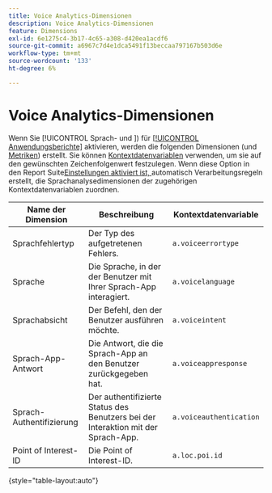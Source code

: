 ```yaml
---
title: Voice Analytics-Dimensionen
description: Voice Analytics-Dimensionen
feature: Dimensions
exl-id: 6e1275c4-3b17-4c65-a308-d420ea1acdf6
source-git-commit: a6967c7d4e1dca5491f13beccaa797167b503d6e
workflow-type: tm+mt
source-wordcount: '133'
ht-degree: 6%

---
```


# Voice Analytics-Dimensionen

Wenn Sie [!UICONTROL Sprach- und ]) für [[!UICONTROL Anwendungsberichte]](/help/admin/tools/manage-rs/edit-settings/app-reporting.md) aktivieren, werden die folgenden Dimensionen (und [Metriken](../metrics/voice-metrics.md)) erstellt. Sie können [Kontextdatenvariablen](/help/implement/vars/page-vars/contextdata.md) verwenden, um sie auf den gewünschten Zeichenfolgenwert festzulegen. Wenn diese Option in den Report Suite[Einstellungen aktiviert ist, ](/help/admin/tools/manage-rs/edit-settings/general/processing-rules/pr-overview.md) automatisch Verarbeitungsregeln erstellt, die Sprachanalysedimensionen der zugehörigen Kontextdatenvariablen zuordnen.

| Name der Dimension | Beschreibung | Kontextdatenvariable |
| --- | --- | --- |
| Sprachfehlertyp | Der Typ des aufgetretenen Fehlers. | `a.voiceerrortype` |
| Sprache | Die Sprache, in der der Benutzer mit Ihrer Sprach-App interagiert. | `a.voicelanguage` |
| Sprachabsicht | Der Befehl, den der Benutzer ausführen möchte. | `a.voiceintent` |
| Sprach-App-Antwort | Die Antwort, die die Sprach-App an den Benutzer zurückgegeben hat. | `a.voiceappresponse` |
| Sprach-Authentifizierung | Der authentifizierte Status des Benutzers bei der Interaktion mit der Sprach-App. | `a.voiceauthentication` |
| Point of Interest-ID | Die Point of Interest-ID. | `a.loc.poi.id` |

{style="table-layout:auto"}
